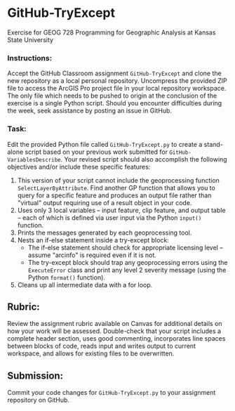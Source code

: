 # GitHub-TryExcept
Exercise for GEOG 728 Programming for Geographic Analysis at Kansas State University

### Instructions:

Accept the GitHub Classroom assignment <code>GitHub-TryExcept</code> and clone the new repository as a local personal repository.  Uncompress the provided ZIP file to access the ArcGIS Pro project file in your local repository workspace.  The only file which needs to be pushed to origin at the conclusion of the exercise is a single Python script.  Should you encounter difficulties during the week, seek assistance by posting an issue in GitHub.

### Task:

Edit the provided Python file called <code>GitHub-TryExcept.py</code> to create a stand-alone script based on your previous work submitted for <code>GitHub-VariablesDescribe</code>.  Your revised script should also accomplish the following objectives and/or include these specific features:

1. This version of your script cannot include the geoprocessing function <code>SelectLayerByAttribute</code>.  Find another GP function that allows you to query for a specific feature and produces an output file rather than "virtual" output requiring use of a result object in your code.
2. Uses only 3 local variables – input feature, clip feature, and output table – each of which is defined via user input via the Python <code>input()</code> function.
3. Prints the messages generated by each geoprocessing tool.
4. Nests an if-else statement inside a try-except block:
     * The if-else statement should check for appropriate licensing level – assume "arcinfo" is required even if it is not.
     * The try-except block should trap any geoprocessing errors using the <code>ExecuteError</code> class and print any level 2 severity message (using the Python <code>format()</code> function).
5. Cleans up all intermediate data with a for loop.

## Rubric:

Review the assignment rubric available on Canvas for additional details on how your work will be assessed. Double-check that your script includes a complete header section, uses good commenting, incorporates line spaces between blocks of code, reads input and writes output to current workspace, and allows for existing files to be overwritten.

## Submission:

Commit your code changes for <code>GitHub-TryExcept.py</code> to your assignment repository on GitHub.
